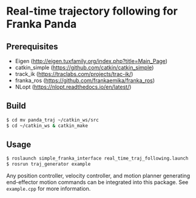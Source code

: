 # Real-time trajectory following for Franka Panda
## Prerequisites
- Eigen (http://eigen.tuxfamily.org/index.php?title=Main_Page)
- catkin_simple (https://github.com/catkin/catkin_simple)
- track_ik (https://traclabs.com/projects/trac-ik/)
- franka_ros (https://github.com/frankaemika/franka_ros)
- NLopt (https://nlopt.readthedocs.io/en/latest/)
## Build
```bash
$ cd mv panda_traj ~/catkin_ws/src
$ cd ~/catkin_ws & catkin_make
```
## Usage
```bash
$ roslaunch simple_franka_interface real_time_traj_following.launch
$ rosrun traj_generator example
```
Any position controller, velocity controller, and motion planner generating end-effector motion commands can be integrated into this package. See `example.cpp` for more information.
